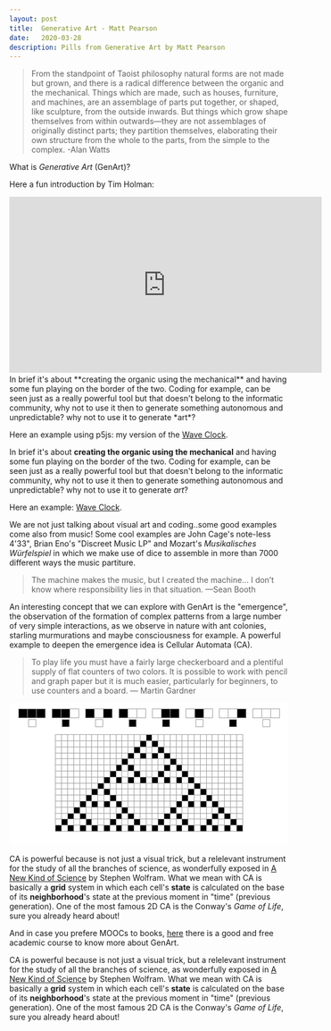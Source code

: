 ```yaml
---
layout: post
title:  Generative Art - Matt Pearson
date:   2020-03-28
description: Pills from Generative Art by Matt Pearson
---
```



<blockquote>
From the standpoint of Taoist philosophy natural forms are not made but grown, and there is a radical difference between the organic and the mechanical.
Things which are made, such as houses, furniture, and machines, are an assemblage of parts put together, or shaped, like sculpture, from the outside inwards.
But things which grow shape themselves from within outwards—they are not assemblages of originally distinct parts; they partition themselves, elaborating their own structure from the whole to the parts, from the simple to the complex.
-Alan Watts
</blockquote>

What is *Generative Art* (GenArt)? 

Here a fun introduction by Tim Holman:
<iframe width="560" height="315" src="https://www.youtube.com/embed/4Se0_w0ISYk" frameborder="0" allow="accelerometer; autoplay; encrypted-media; gyroscope; picture-in-picture" allowfullscreen></iframe>
<br>
In brief it's about **creating the organic using the mechanical** and having some fun playing on the border of the two. Coding for example, can be seen just as a really powerful tool but that doesn't belong to the informatic community, why not to use it then to generate something autonomous and unpredictable? why not to use it to generate *art*?

Here an example using p5js: my version of the <a href="https://fabiomarchiano.github.io/projects/waveclock" target="_blank">Wave Clock</a>.

In brief it's about **creating the organic using the mechanical** and having some fun playing on the border of the two. Coding for example, can be seen just as a really powerful tool but that doesn't belong to the informatic community, why not to use it then to generate something autonomous and unpredictable? why not to use it to generate *art*?

Here an example: <a href="https://fabiomarchiano.github.io/projects/waveclock" target="_blank">Wave Clock</a>.


We are not just talking about visual art and coding..some good examples come also from music! Some cool examples are John Cage's note-less 4'33", Brian Eno's "Discreet Music LP" and Mozart's *Musikalisches Würfelspiel* in which we make use of dice to assemble in more than 7000 different ways the music partiture.

<blockquote>
The machine makes the music, but I created the machine…
I don’t know where responsibility lies in that situation.
—Sean Booth
</blockquote>


An interesting concept that we can explore with GenArt is the "emergence", the observation of the formation of complex patterns from a large number of very simple interactions, as we observe in nature with ant colonies, starling murmurations and maybe consciousness for example. A powerful example to deepen the emergence idea is Cellular Automata (CA). 


<blockquote>
To play life you must have a fairly large checkerboard and a plentiful supply of flat counters of two colors. It is possible to work with pencil and graph paper but it is much easier, particularly for beginners, to use counters and a board.
— Martin Gardner
</blockquote>

<img src="/assets/img/ca.png" style="max-width: 100%; height: auto;">


CA is powerful because is not just a visual trick, but a relelevant instrument for the study of all the branches of science, as wonderfully exposed in <a href="https://www.wolframscience.com/nks/" target="_blank">A New Kind of Science</a> by Stephen Wolfram. What we mean with CA is basically a **grid** system in which each cell's **state** is calculated on the base of its **neighborhood**'s state at the previous moment in "time" (previous generation). One of the most famous 2D CA is the Conway's *Game of Life*, sure you already heard about!

And in case you prefere MOOCs to books, <a href="https://www.kadenze.com/courses/generative-art-and-computational-creativity-i" target="_blank">here</a> there is a good and free academic course to know more about GenArt.

CA is powerful because is not just a visual trick, but a relelevant instrument for the study of all the branches of science, as wonderfully exposed in <a href="https://www.wolframscience.com/nks/" target="_blank">A New Kind of Science</a> by Stephen Wolfram. What we mean with CA is basically a **grid** system in which each cell's **state** is calculated on the base of its **neighborhood**'s state at the previous moment in "time" (previous generation). One of the most famous 2D CA is the Conway's *Game of Life*, sure you already heard about!